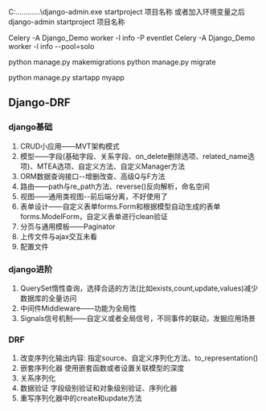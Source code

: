 C:\............\django-admin.exe startproject 项目名称
或者加入环境变量之后  django-admin startproject 项目名称

Celery -A Django_Demo worker -l info -P eventlet
Celery -A Django_Demo worker -l info --pool=solo 

python manage.py makemigrations
python manage.py migrate

python manage.py startapp myapp

## Django-DRF
### django基础

1. CRUD小应用——MVT架构模式
2. 模型——字段(基础字段、关系字段、on_delete删除选项、related_name选项)、MTEA选项、自定义方法、自定义Manager方法
3. ORM数据查询接口--增删改查、高级Q与F方法
4. 路由——path与re_path方法、reverse()反向解析，命名空间
5. 视图——通用类视图--前后端分离，不好使用了
6. 表单设计——自定义表单forms.Form和根据模型自动生成的表单forms.ModelForm，自定义表单进行clean验证
7. 分页与通用模板——Paginator
8. 上传文件与ajax交互未看
9. 配置文件

### django进阶

1. QuerySet惰性查询，选择合适的方法(比如exists,count,update,values)减少数据库的全量访问
1. 中间件Middleware——功能为全局性
1. Signals信号机制——自定义或者全局信号，不同事件的联动，发掘应用场景

### DRF
1. 改变序列化输出内容:
    指定source、自定义序列化方法、to_representation()
2. 嵌套序列化器
    使用嵌套函数或者设置关联模型的深度
3. 关系序列化
4. 数据验证
	字段级别验证和对象级别验证、序列化器
5. 重写序列化器中的create和update方法